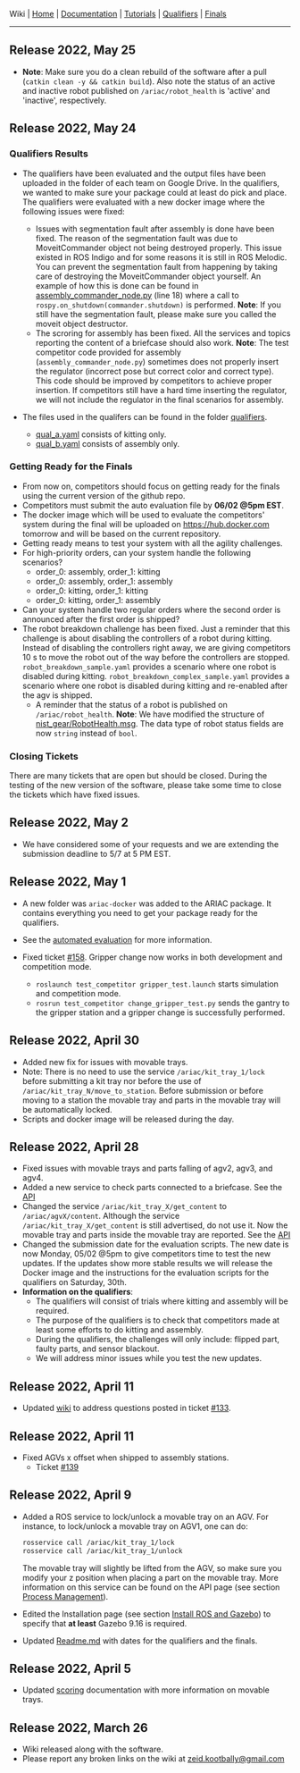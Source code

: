 Wiki | [Home](../../README.md) | [Documentation](../documentation/documentation.md) | [Tutorials](../tutorials/tutorials.md) | [Qualifiers](../qualifiers/qualifier.md) | [Finals](../finals/finals.md)

---

## Release 2022, May 25

- **Note**: Make sure you do a clean rebuild of the software after a pull (`catkin clean -y && catkin build`). Also note the status of an active and inactive robot published on `/ariac/robot_health` is 'active' and 'inactive', respectively.
## Release 2022, May 24

### Qualifiers Results
- The qualifiers have been evaluated and the output files have been uploaded in the folder of each team on Google Drive. In the qualifiers, we wanted to make sure your package could at least do pick and place. The qualifiers were evaluated with a new docker image where the following issues were fixed:
  - Issues with segmentation fault after assembly is done have been fixed. The reason of the segmentation fault was due to MoveitCommander object not being destroyed properly. This issue existed in ROS Indigo and for some reasons it is still in ROS Melodic. You can prevent the segmentation fault from happening by taking care of destroying the MoveitCommander object yourself. An example of how this is done can be found in [assembly_commander_node.py](../../nist_gear/test_competitor/nodes/../../../test_competitor/nodes/assembly_commander_node.py) (line 18) where a call to `rospy.on_shutdown(commander.shutdown)` is performed. **Note**: If you still have the segmentation fault, please make sure you called the moveit object destructor.
  - The scroring for assembly has been fixed. All the services and topics reporting the content of a briefcase should also work. **Note**: The test competitor code provided for assembly (`assembly_commander_node.py`) sometimes does not properly insert the regulator (incorrect pose but correct color and correct type). This code should be improved by competitors to achieve proper insertion. If competitors still have a hard time inserting the regulator, we will not include the regulator in the final scenarios for assembly.

- The files used in the qualifers can be found in the folder [qualifiers](../../nist_gear/config/trial_config/qualifiers/).
  - [qual_a.yaml](../../nist_gear/config/trial_config/qualifiers/qual_a.yaml) consists of kitting only.
  - [qual_b.yaml](../../nist_gear/config/trial_config/qualifiers/qual_b.yaml) consists of assembly only.

### Getting Ready for the Finals
- From now on, competitors should focus on getting ready for the finals using the current version of the github repo.
- Competitors must submit the auto evaluation file by **06/02 @5pm EST**.
- The docker image which will be used to evaluate the competitors' system during the final will be uploaded on https://hub.docker.com tomorrow and will be based on the current repository.
- Getting ready means to test your system with all the agility challenges.
- For high-priority orders, can your system handle the following scenarios?
  - order_0: assembly, order_1: kitting
  - order_0: assembly, order_1: assembly
  - order_0: kitting, order_1: kitting
  - order_0: kitting, order_1: assembly
- Can your system handle two regular orders where the second order is announced after the first order is shipped?
- The robot breakdown challenge has been fixed. Just a reminder that this challenge is about disabling the controllers of a robot during kitting. Instead of disabling the controllers right away, we are giving competitors 10 s to move the robot out of the way before the controllers are stopped. `robot_breakdown_sample.yaml` provides a scenario where one robot is disabled during kitting. `robot_breakdown_complex_sample.yaml` provides a scenario where one robot is disabled during kitting and re-enabled after the agv is shipped.
  - A reminder that the status of a robot is published on `/ariac/robot_health`. **Note**: We have modified the structure of [nist_gear/RobotHealth.msg](../../nist_gear/msg/RobotHealth.msg). The data type of robot status fields are now `string` instead of `bool`.


### Closing Tickets

There are many tickets that are open but should be closed. During the testing of the new version of the software, please take some time to close the tickets which have fixed issues.
  
## Release 2022, May 2

- We have considered some of your requests and we are extending the submission deadline to 5/7 at 5 PM EST.
## Release 2022, May 1

- A new folder was `ariac-docker` was added to the ARIAC package. It contains everything you need to get your package ready for the qualifiers.
- See the [automated evaluation](../documentation/automated_evaluation.md) for more information.

- Fixed ticket [#158](https://github.com/usnistgov/ARIAC/issues/158). Gripper change now works in both development and competition mode.
  - `roslaunch test_competitor gripper_test.launch` starts simulation and competition mode.
  - `rosrun test_competitor change_gripper_test.py` sends the gantry to the gripper station and a gripper change is successfully performed.
## Release 2022, April 30

- Added new fix for issues with movable trays.
- Note: There is no need to use the service `/ariac/kit_tray_1/lock` before submitting a kit tray nor before the use of `/ariac/kit_tray_N/move_to_station`. Before submission or before moving to a station the movable tray and parts in the movable tray will be automatically locked.
- Scripts and docker image will be released during the day.

## Release 2022, April 28

- Fixed issues with movable trays and parts falling of agv2, agv3, and agv4.
- Added a new service to check parts connected to a briefcase. See the [API](../documentation/api.md#process-management)
- Changed the service  `/ariac/kit_tray_X/get_content` to `/ariac/agvX/content`. Although the service `/ariac/kit_tray_X/get_content` is still advertised, do not use it. Now the movable tray and parts inside the movable tray are reported. See the [API](../documentation/api.md#cheats)
- Changed the submission date for the evaluation scripts. The new date is now Monday, 05/02 @5pm to give competitors time to test the new updates. If the updates show more stable results we will release the Docker image and the instructions for the evaluation scripts for the qualifiers on Saturday, 30th.
- **Information on the qualifiers**:
  - The qualifiers will consist of trials where kitting and assembly will be required.
  - The purpose of the qualifiers is to check that competitors made at least some efforts to do kitting and assembly.
  - During the qualifiers, the challenges will only include: flipped part, faulty parts, and sensor blackout.
  - We will address minor issues while you test the new updates.

## Release 2022, April 11
- Updated [wiki](../documentation/competition_specifications.md#movable-trays) to address questions posted in ticket [#133](https://github.com/usnistgov/ARIAC/issues/133).

## Release 2022, April 11
- Fixed AGVs x offset when shipped to assembly stations. 
  - Ticket [#139](https://github.com/usnistgov/ARIAC/issues/139)

## Release 2022, April 9

- Added a ROS service to lock/unlock a movable tray on an AGV. For instance, to lock/unlock a movable tray on AGV1, one can do:
  
    ```bash
    rosservice call /ariac/kit_tray_1/lock
    rosservice call /ariac/kit_tray_1/unlock
    ```

    The movable tray will slightly be lifted from the AGV, so make sure you modify your z position when placing a part on the movable tray. More information on this service can be found on the API page (see section [Process Management](../documentation/api.md#process-management)).

- Edited the Installation page (see section [Install ROS and Gazebo](../tutorials/installation.md#install-ros-and-gazebo)) to specify that **at least** Gazebo  9.16 is required.

- Updated [Readme.md](../../README.md#important-dates) with dates for the qualifiers and the finals.

## Release 2022, April 5

- Updated [scoring](../documentation/scoring.md) documentation with more information on movable trays.
## Release 2022, March 26


* Wiki released along with the software.
* Please report any broken links on the wiki at zeid.kootbally@gmail.com
